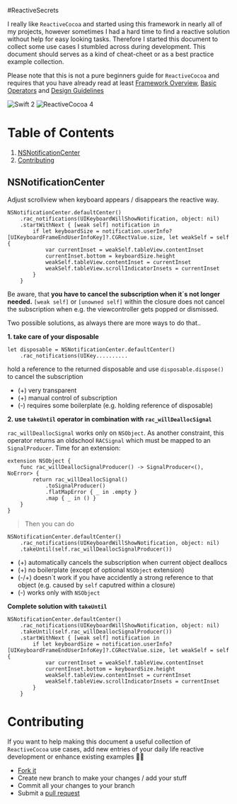 #ReactiveSecrets

I really like `ReactiveCocoa` and started using this framework in nearly all of my projects, however sometimes I had a hard time to find a reactive solution without help for easy looking tasks. Therefore I started this document to collect some use cases I stumbled across during development. This document should serves as a kind of cheat-cheet or as a best practice example collection.

Please note that this is not a pure beginners guide for `ReactiveCocoa` and requires that you have already read at least [Framework Overview](https://github.com/ReactiveCocoa/ReactiveCocoa/blob/master/Documentation/FrameworkOverview.md), [Basic Operators](https://github.com/ReactiveCocoa/ReactiveCocoa/blob/master/Documentation/BasicOperators.md) and
[Design Guidelines](https://github.com/ReactiveCocoa/ReactiveCocoa/blob/master/Documentation/DesignGuidelines.md)

![Swift 2](https://img.shields.io/badge/Swift-2.1-orange.svg) ![ReactiveCocoa 4](https://img.shields.io/badge/ReactiveCocoa-4.0-green.svg)

# Table of Contents
1. [NSNotificationCenter](#nsnotificationcenter)
2. [Contributing](#contributing)

## NSNotificationCenter

Adjust scrollview when keyboard appears / disappears the reactive way.


```
NSNotificationCenter.defaultCenter()
	.rac_notifications(UIKeyboardWillShowNotification, object: nil)
	.startWithNext { [weak self] notification in 
		if let keyboardSize = notification.userInfo?[UIKeyboardFrameEndUserInfoKey]?.CGRectValue.size, let weakSelf = self {
			var currentInset = weakSelf.tableView.contentInset
			currentInset.bottom = keyboardSize.height
	   	 	weakSelf.tableView.contentInset = currentInset
	   		weakSelf.tableView.scrollIndicatorInsets = currentInset
	 	}
	}

```

Be aware, that **you have to cancel the subscription when it´s not longer needed.** `[weak self]` or `[unowned self]` within the closure does not cancel the subscription when e.g. the viewcontroller gets popped or dismissed. 

Two possible solutions, as always there are more ways to do that..

**1. take care of your disposable**
	
```
let disposable = NSNotificationCenter.defaultCenter()
	.rac_notifications(UIKey..........
```
>
hold a reference to the returned disposable and use `disposable.dispose()` to cancel the subscription

+ (+) very transparent
+ (+) manual control of subscription
+ (-) requires some boilerplate (e.g. holding reference of disposable)

**2. use `takeUntil` operator in combination with `rac_willDeallocSignal`**

>
`rac_willDeallocSignal` works only on `NSObject`. As another constraint, this operator returns an oldschool `RACSignal` which must be mapped to an `SignalProducer`. Time for an extension:

```
extension NSObject {
	func rac_willDeallocSignalProducer() -> SignalProducer<(), NoError> {
    	return rac_willDeallocSignal()
    		.toSignalProducer()
    		.flatMapError { _ in .empty }
    		.map { _ in () }
	}
}
```

> Then you can do

```
NSNotificationCenter.defaultCenter()
	.rac_notifications(UIKeyboardWillShowNotification, object: nil)
	.takeUntil(self.rac_willDeallocSignalProducer())
```
+ (+) automatically cancels the subscription when current object deallocs
+ (+) no boilerplate (except of optional `NSObject` extension)
+ (-/+) doesn´t work if you have accidently a strong reference to that object (e.g. caused by `self` caputred within a closure)
+ (-) works only with `NSObject`


**Complete solution with ``takeUntil``**

```
NSNotificationCenter.defaultCenter()
	.rac_notifications(UIKeyboardWillShowNotification, object: nil)
	.takeUntil(self.rac_willDeallocSignalProducer())
	.startWithNext { [weak self] notification in 
		if let keyboardSize = notification.userInfo?[UIKeyboardFrameEndUserInfoKey]?.CGRectValue.size, let weakSelf = self {
			var currentInset = weakSelf.tableView.contentInset
			currentInset.bottom = keyboardSize.height
	   	 	weakSelf.tableView.contentInset = currentInset
	   		weakSelf.tableView.scrollIndicatorInsets = currentInset
	 	}
	}

```

# Contributing

If you want to help making this document a useful collection of `ReactiveCocoa` use cases, add new entries of your daily life reactive development or enhance existing examples 👍🏻
 

* [Fork it](http://help.github.com/forking/)
* Create new branch to make your changes / add your stuff
* Commit all your changes to your branch
* Submit a [pull request](http://help.github.com/pull-requests/)
